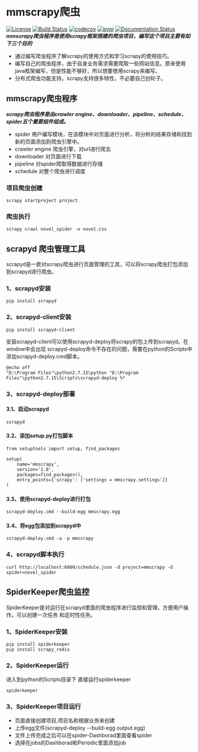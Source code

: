 # mmscrapy爬虫
[![License](https://img.shields.io/badge/License-Apache%202.0-blue.svg)](https://github.com/mumupy/mmscrapy/blob/master/LICENSE)
[![Build Status](https://travis-ci.org/mumupy/mmscrapy.svg?branch=master)](https://travis-ci.org/mumupy/mmscrapy)
[![codecov](https://codecov.io/gh/mumupy/mmscrapy/branch/master/graph/badge.svg)](https://codecov.io/gh/mumupy/mmscrapy)
[![pypi](https://img.shields.io/pypi/v/mmscrapy.svg)](https://pypi.python.org/pypi/mmscrapy)
[![Documentation Status](https://readthedocs.org/projects/mmscrapy/badge/?version=latest)](https://mmscrapy.readthedocs.io/en/latest/?badge=latest)
***mmscrapy爬虫程序是使用scrapy框架搭建的爬虫项目，编写这个项目主要有如下三个目的***
- 通过编写爬虫程序了解scrapy的使用方式和学习scrapy的使用技巧。
- 编写自己的爬虫程序，由于自身业务需求需要爬取一些网站信息。原来使用java框架编写，但是性能不够好，所以想要使用scrapy来编写。
- 分布式爬虫功能支持，scrapy支持很多特性，不必要自己创轮子。


## mmscrapy爬虫程序
***scrapy爬虫程序是由crawler engine、downloader、pipeline、schedule、spider五个重要组件组成。***
- spider 用户编写模块，在该模块中对页面进行分析，将分析的结果存储和找到新的页面添加到爬虫引擎中。
- crawler engine 爬虫引擎，对url进行爬去
- downloader 对页面进行下载
- pipeline 对spider爬取得数据进行存储
- schedule 对整个爬虫进行调度


### 项目爬虫创建
``` 
scrapy startproject project
```
### 爬虫执行
```
scrapy crawl novel_spider -o novel.csv

```

## scrapyd 爬虫管理工具
scrapyd是一款对scrapy爬虫进行页面管理的工具，可以将scrapy爬虫打包添加到scrapyd进行爬虫。
### 1、scrapyd安装
``` 
pip install scrapyd

```

### 2、scrapyd-client安装

``` 
pip install scrapyd-client

```

安装scrapyd-client可以使用scrapyd-deploy将scrapy的包上传到scrapyd。在window中会出现
scrapyd-deploy命令不存在的问题，需要在python的Scripts中添加scrapyd-deploy.cmd脚本。
``` 
@echo off
"D:\Program Files"\python2.7.15\python "D:\Program Files"\python2.7.15\Scripts\scrapyd-deploy %*
```

### 3、scrapyd-deploy部署

#### 3.1、启动scrapyd
``` 
scrapyd
```

#### 3.2、添加setup.py打包脚本
``` 
from setuptools import setup, find_packages

setup(
    name='mmscrapy',
    version='1.0',
    packages=find_packages(),
    entry_points={'scrapy': ['settings = mmscrapy.settings']}
)
```

#### 3.3、使用scrapyd-deploy进行打包
``` 
scrapyd-deploy.cmd --build-egg mmscrapy.egg
```

#### 3.4、将egg包添加到scrapyd中
``` 
scrapyd-deploy.cmd -a -p mmscrapy
```

### 4、scrapyd脚本执行
``` 
curl http://localhost:6800/schedule.json -d project=mmscrapy -d spider=novel_spider
```

## SpiderKeeper爬虫监控
SpiderKeeper是对运行在scrapyd里面的爬虫程序进行监控和管理，方便用户操作。可以创建一次任务
和定时性任务。

### 1、SpiderKeeper安装
``` 
pip install spiderkeeper
pip install scrapy_redis
```

### 2、SpiderKeeper运行
进入到python的Scripts目录下 直接运行spiderkeeper
``` 
spiderkeeper
```

### 3、SpiderKeeper项目运行
- 页面直接创建项目,项目名称根据业务来创建
- 上传egg文件(scrapyd-deploy --build-egg output.egg)
- 文件上传完成之后可以在spider-Dashborad里面查看spider
- 选择在jobs的Dashborad和Periodic里面添加job

